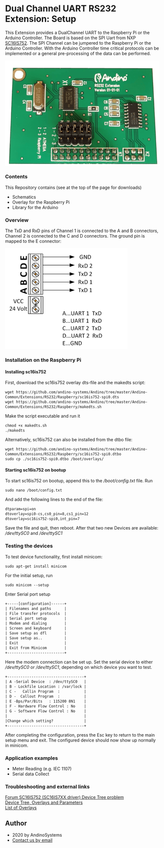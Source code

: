Dual Channel UART RS232 Extension: Setup
========

This Extension provides a DualChannel UART to the Raspberry Pi or the Arduino Controller. The Board is based on the SPI Uart from NXP [SC16IS752][3]. The SPI Channel can be jumpered to the Raspberry Pi or the Arduino Controller. With the Arduino Controller time critical protocols can be implemented or a general pre-processing of the data can be performed.

![Dual Channel RS232 Extension](./img/rs232-extension-small.png)

### Contents
This Repository contains (see at the top of the page for downloads)
 
* Schematics
* Overlay for the Raspberry Pi
* Library for the Arduino

### Overview
The TxD and RxD pins of Channel 1 is connected to the A and B connectors, Channel 2 is connected to the C and D connectors. The ground pin is mapped to the E connector:

![RS232 Connector Screw Terminal](./img/RS232.png)



### Installation on the Raspberry Pi 

#### Installing sc16is752

First, download the sc16is752 overlay dts-file and the makedts script:

	wget https://github.com/andino-systems/Andino/tree/master/Andino-Common/Extensions/RS232/Raspberry/sc16is752-spi0.dts
	wget https://github.com/andino-systems/Andino/tree/master/Andino-Common/Extensions/RS232/Raspberry/makedts.sh

Make the script executable and run it

	chmod +x makedts.sh
	./makedts


Alternatively, sc16is752 can also be installed from the dtbo file:

	wget https://github.com/andino-systems/Andino/tree/master/Andino-Common/Extensions/RS232/Raspberry/sc16is752-spi0.dtbo
	sudo cp ./sc16is752-spi0.dtbo /boot/overlays/

#### Starting sc16is752 on bootup 

To start sc16is752 on bootup, append this to the */boot/config.txt* file. Run

	sudo nano /boot/config.txt

And add the following lines to the end of the file:

	dtparam=spi=on
	dtoverlay=spi0-cs,cs0_pin=8,cs1_pin=12
	dtoverlay=sc16is752-spi0,int_pin=7

Save the file and quit, then reboot. After that two new Devices are available: */dev/ttySC0* and */dev/ttySC1*

### Testing the devices

To test device functionality, first install minicom:

	sudo apt-get install minicom

For the initial setup, run
    
    sudo minicom --setup

Enter Serial port setup

	+-----[configuration]------+
    | Filenames and paths      |
    | File transfer protocols  |
    | Serial port setup        |
    | Modem and dialing        |
    | Screen and keyboard      |
    | Save setup as dfl        |
    | Save setup as..          |
    | Exit                     |
    | Exit from Minicom        |
    +--------------------------+

Here the modem connection can be set up. Set the serial device to either */dev/ttySC0* or */dev/ttySC1*, depending on which device you want to test.

    +-----------------------------------+
    | A -Serial Device  : /dev/ttySC0   |
    | B - Lockfile Location : /var/lock |
    | C -   Callin Program  :           |
    | D -  Callout Program  :           |
    | E -Bps/Par/Bits   : 115200 8N1    |
    | F - Hardware Flow Control : No    |
    | G - Software Flow Control : No    |
    |                                   |
    |Change which setting?              |
    +-----------------------------------+

After completing the configuration, press the Esc key to return to the main setup menu and exit. The configured device should now show up normally in minicom. 

### Application examples
* Meter Reading (e.g. IEC 1107)
* Serial data Collect

### Troubleshooting and external links
[Forum SC16IS752 (SC16IS7XX driver) Device Tree problem][4]  
[Device Tree, Overlays and Parameters][5]  
[List of Overlays][5]  

Author
-----

* 2020 by AndinoSystems
* [Contact us by email](mailto:info@andino.systems)

[1]:https://andino.systems/andino-x1/
[3]:http://www.nxp.com/docs/en/data-sheet/SC16IS752_SC16IS762.pdf?
[4]:https://www.raspberrypi.org/forums/viewtopic.php?t=146908&p=1083915#p1024636
[5]:https://www.raspberrypi.org/documentation/configuration/device-tree.md
[6]:https://github.com/raspberrypi/firmware/tree/master/boot/overlays
